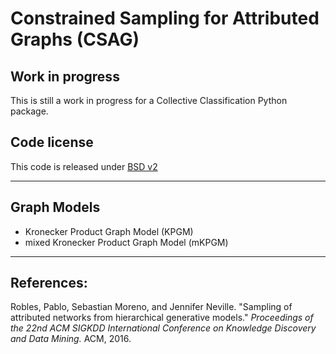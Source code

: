 # Constrained Sampling for Attributed Graphs (CSAG)

## Work in progress
This is still a work in progress for a Collective Classification Python package.

## Code license
This code is released under [BSD v2](LICENSE.md)

----

## Graph Models
- Kronecker Product Graph Model (KPGM)
- mixed Kronecker Product Graph Model (mKPGM)

----

## References:
Robles, Pablo, Sebastian Moreno, and Jennifer Neville. "Sampling of attributed networks from hierarchical generative models." _Proceedings of the 22nd ACM SIGKDD International Conference on Knowledge Discovery and Data Mining._ ACM, 2016.